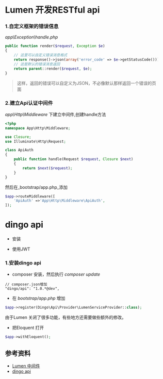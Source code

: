 # Lumen 开发RESTful api



### 1.自定义框架的错误信息

_app\Exception\handle.php_

``` php
public function render($request, Exception $e)
{
	// 这里可以自定义错误消息格式
    return response()->json(array('error_code' => $e->getStatusCode()));
    // 这是默认的错误消息返回
    return parent::render($request, $e);
}
```

> 这样，返回的错误可以自定义为JSON，不必像默认那样返回一个错误的页面

### 2.建立Api认证中间件

_app\Http\Middleware_ 下建立中间件,创建handle方法

``` php
<?php
namespace App\Http\Middleware;

use Closure;
use Illuminate\Http\Request;

class ApiAuth
{
    public function handle(Request $request, Closure $next)
    {
        return $next($request);
    }
}
```

然后在_bootstrap/app.php_添加

``` php
$app->routeMiddleware([
    'ApiAuth' =>'App\Http\Middleware\ApiAuth',
]);
```



# dingo api

- 安装


- 使用JWT

### 1.安装dingo api

- composer 安装，然后执行 _composer update_

``` José
// composer.json增加
"dingo/api": "1.0.*@dev",
```

- 在 _bootstrap/app.php_ 增加

``` php
$app->register(Dingo\Api\Provider\LumenServiceProvider::class);
```

由于Lumen 关闭了很多功能，有些地方还需要做些额外的修改。

- 把Eloquent 打开

``` php
$app->withEloquent();
```





## 参考资料

* [Lumen 中间件](http://lumen.laravel-china.org/docs/middleware)
* [dingo api](https://github.com/dingo/api/wiki)